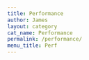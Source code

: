 ```yaml
---
title: Performance
author: James
layout: category
cat_name: Performance
permalink: /performance/
menu_title: Perf
---
```

